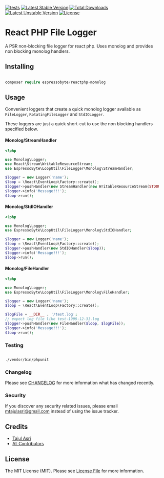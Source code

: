 [![tests](https://github.com/tajulasri/reactphp-monolog/actions/workflows/test.yml/badge.svg)](https://github.com/tajulasri/reactphp-monolog/actions/workflows/test.yml)
[![Latest Stable Version](http://poser.pugx.org/espressobyte/reactphp-monolog/v)](https://packagist.org/packages/espressobyte/reactphp-monolog)
[![Total Downloads](http://poser.pugx.org/espressobyte/reactphp-monolog/downloads)](https://packagist.org/packages/espressobyte/reactphp-monolog)
[![Latest Unstable Version](http://poser.pugx.org/espressobyte/reactphp-monolog/v/unstable)](https://packagist.org/packages/espressobyte/reactphp-monolog)
[![License](http://poser.pugx.org/espressobyte/reactphp-monolog/license)](https://packagist.org/packages/espressobyte/reactphp-monolog)
# React PHP File Logger

A PSR non-blocking file logger for react php. Uses monolog and provides non blocking monolog handlers.

## Installing

```php

composer require espressobyte/reactphp-monolog

```

## Usage

Convenient loggers that create a quick monolog logger available as `FileLogger`, `RotatingFileLogger` and `StdIOLogger`.

These loggers are just a quick short-cut to use the non blocking handlers specified below.

#### Monolog/StreamHandler

```php
<?php

use Monolog\Logger;
use React\Stream\WritableResourceStream;
use EspressoByte\LoopUtil\FileLogger\Monolog\StreamHandler;

$logger = new Logger('name');
$loop = \React\EventLoop\Factory::create();
$logger->pushHandler(new StreamHandler(new WritableResourceStream(STDOUT, $loop)));
$logger->info('Message!!!');
$loop->run();
```

#### Monolog/StdIOHandler

```php
<?php

use Monolog\Logger;
use EspressoByte\LoopUtil\FileLogger\Monolog\StdIOHandler;

$logger = new Logger('name');
$loop = \React\EventLoop\Factory::create();
$logger->pushHandler(new StdIOHandler($loop));
$logger->info('Message!!!');
$loop->run();
```

#### Monolog/FileHandler

```php
<?php

use Monolog\Logger;
use EspressoByte\LoopUtil\FileLogger\Monolog\FileHandler;

$logger = new Logger('name');
$loop = \React\EventLoop\Factory::create();

$logFile = __DIR__ . '/test.log';
// expect log file like test-1999-12-31.log 
$logger->pushHandler(new FileHandler($loop, $logFile));
$logger->info('Message!!!');
$loop->run();

```

### Testing

```bash

./vendor/bin/phpunit

```

### Changelog

Please see [CHANGELOG](CHANGELOG.md) for more information what has changed recently.


### Security

If you discover any security related issues, please email mtajulasri@gmail.com instead of using the issue tracker.

## Credits

-   [Tajul Asri](https://github.com/tajulasri)
-   [All Contributors](../../contributors)

## License

The MIT License (MIT). Please see [License File](LICENSE.md) for more information.

